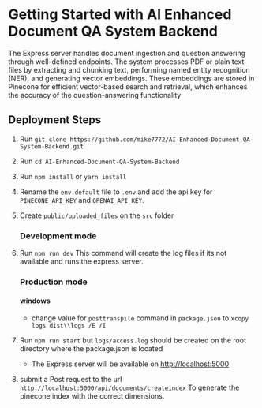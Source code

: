# Getting Started with AI Enhanced Document QA System Backend

The Express server  handles document ingestion and question answering through well-defined endpoints. The system processes PDF or plain text files by extracting and chunking text, performing named entity recognition (NER), and generating vector embeddings. These embeddings are stored in Pinecone for efficient vector-based search and retrieval, which enhances the accuracy of the question-answering functionality

## Deployment Steps

1. Run `git clone https://github.com/mike7772/AI-Enhanced-Document-QA-System-Backend.git`
2. Run `cd AI-Enhanced-Document-QA-System-Backend`
3. Run `npm install` or `yarn install`
4. Rename the `env.default` file to `.env` and add the api key for `PINECONE_API_KEY` and `OPENAI_API_KEY`.
5. Create `public/uploaded_files` on the `src` folder
   ### Development mode 
6. Run `npm run dev` This command will create the log files if its not available and runs the express server. 
   ### Production mode
    #### windows
    - change value for `posttranspile` command in `package.json` to `xcopy logs dist\\logs /E /I`
  
7. Run `npm run start`  but `logs/access.log` should be created on the root directory where the package.json is located

   - The Express server will be available on  [http://localhost:5000](http://localhost:5000)
  
8. submit a Post request to the url `http://localhost:5000/api/documents/createindex` To generate the pinecone index with the correct dimensions.



